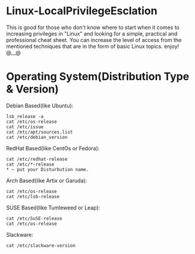 # Linux-LocalPrivilegeEsclation
This is good for those who don't know where to start when it comes to increasing privileges in "Linux" and looking for a simple, practical and professional cheat sheet.
You can increase the level of access from the mentioned techniques that are in the form of basic Linux topics.
enjoy! @__@
# Operating System(Distribution Type & Version)
Debian Based(like Ubuntu):
```
lsb_release -a
cat /etc/os-release
cat /etc/issue
cat /etc/apt/sources.list
cat /etc/debian_version
```
RedHat Based(like CentOs or Fedora):
```
cat /etc/redhat-release
cat /etc/*-release
* ~ put your Disturbution name.
```
Arch Based(like Artix or Garuda):
```
cat /etc/os-release
cat /etc/lsb-release
```
SUSE Based(like Tumleweed or Leap):
```
cat /etc/SuSE-release
cat /etc/os-release
```
Slackware:
```
cat /etc/slackware-version
```













